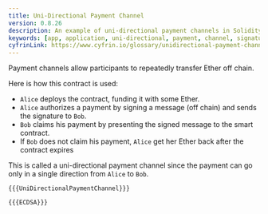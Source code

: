 ```yaml
---
title: Uni-Directional Payment Channel
version: 0.8.26
description: An example of uni-directional payment channels in Solidity
keywords: [app, application, uni-directional, payment, channel, signature, cryptography]
cyfrinLink: https://www.cyfrin.io/glossary/unidirectional-payment-channel-solidity-code-example
---
```


Payment channels allow participants to repeatedly transfer Ether off chain.

Here is how this contract is used:

- `Alice` deploys the contract, funding it with some Ether.
- `Alice` authorizes a payment by signing a message (off chain) and sends the signature to `Bob`.
- `Bob` claims his payment by presenting the signed message to the smart contract.
- If `Bob` does not claim his payment, `Alice` get her Ether back after the contract expires

This is called a uni-directional payment channel since the payment can go only in a single direction from `Alice` to `Bob`.

```solidity
{{{UniDirectionalPaymentChannel}}}
```

```solidity
{{{ECDSA}}}
```
